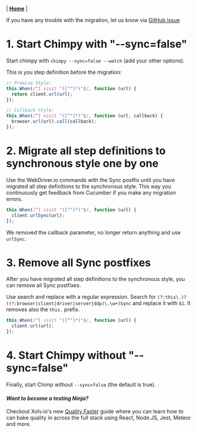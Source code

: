 | **[Home](README)** |

If you have any trouble with the migration, let us know via [GitHub issue](https://github.com/TheBrainFamily/chimpy/issues)

# 1. Start Chimpy with "--sync=false"

Start chimpy with `chimpy --sync=false --watch` (add your other options).

This is you step definition before the migration:

```javascript
// Promise Style:
this.When(/^I visit "([^"]*)"$/, function (url) {
  return client.url(url);
});
```

```javascript
// Callback Style:
this.When(/^I visit "([^"]*)"$/, function (url, callback) {
  browser.url(url).call(callback);
});
```

# 2. Migrate all step definitions to synchronous style one by one

Use the WebDriver.io commands with the Sync postfix until you have migrated all step definitions to the synchronous style. This way you continuously get feedback from Cucumber if you make any migration errors.

```javascript
this.When(/^I visit "([^"]*)"$/, function (url) {
  client.urlSync(url);
});
```

We removed the callback parameter, no longer return anything and use `urlSync`.

# 3. Remove all Sync postfixes

After you have migrated all step definitions to the synchronous style, you can remove all Sync postfixes.

Use search and replace with a regular expression. Search for `(?:this\.)?((?:browser|client|driver|server|ddp)\.\w+)Sync` and replace it with `$1`. It removes also the `this.` prefix.

```javascript
this.When(/^I visit "([^"]*)"$/, function (url) {
  client.url(url);
});
```

# 4. Start Chimpy without "--sync=false"

Finally, start Chimp without `--sync=false` (the default is true).

#### *Want to become a testing Ninja?*

Checkout Xolv.io's new [Quality Faster](https://www.qualityfaster.com/?utm_source=XolvOSS&utm_medium=OSSDocs&utm_content=ChimpRM-Home&utm_campaign=QFLaunch) guide where you can learn how to can bake quality in across the full stack using React, Node.JS, Jest, Meteor and more.
